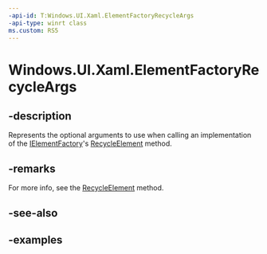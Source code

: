 ```yaml
---
-api-id: T:Windows.UI.Xaml.ElementFactoryRecycleArgs
-api-type: winrt class
ms.custom: RS5
---
```


<!-- Class syntax.
public class ElementFactoryRecycleArgs 
-->

# Windows.UI.Xaml.ElementFactoryRecycleArgs

## -description

Represents the optional arguments to use when calling an implementation of the [IElementFactory](ielementfactory.md)'s [RecycleElement](ielementfactory_recycleelement_1023702976.md) method.

## -remarks

For more info, see the [RecycleElement](ielementfactory_recycleelement_1023702976.md) method.

## -see-also

## -examples

